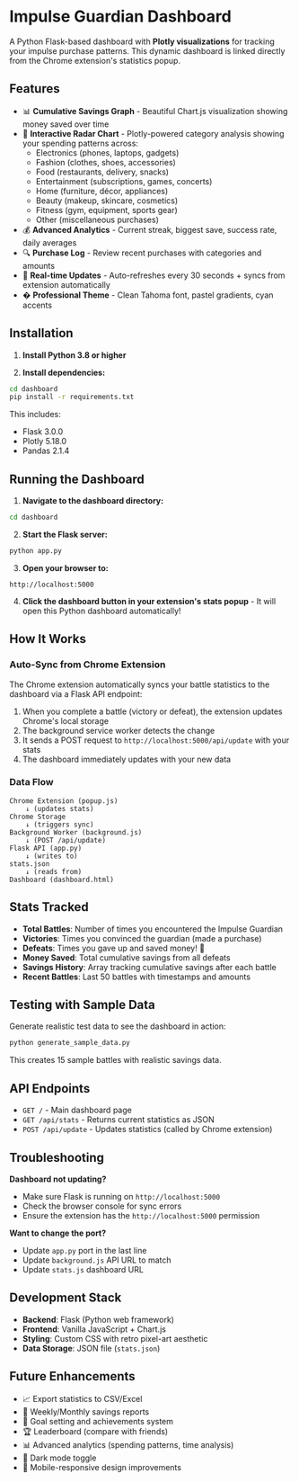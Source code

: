 # Impulse Guardian Dashboard

A Python Flask-based dashboard with **Plotly visualizations** for tracking your impulse purchase patterns. This dynamic dashboard is linked directly from the Chrome extension's statistics popup.

## Features

- 📊 **Cumulative Savings Graph** - Beautiful Chart.js visualization showing money saved over time
- 🎯 **Interactive Radar Chart** - Plotly-powered category analysis showing your spending patterns across:
  - Electronics (phones, laptops, gadgets)
  - Fashion (clothes, shoes, accessories)
  - Food (restaurants, delivery, snacks)
  - Entertainment (subscriptions, games, concerts)
  - Home (furniture, décor, appliances)
  - Beauty (makeup, skincare, cosmetics)
  - Fitness (gym, equipment, sports gear)
  - Other (miscellaneous purchases)
- 💰 **Advanced Analytics** - Current streak, biggest save, success rate, daily averages
- 🔍 **Purchase Log** - Review recent purchases with categories and amounts
- 🔄 **Real-time Updates** - Auto-refreshes every 30 seconds + syncs from extension automatically
- � **Professional Theme** - Clean Tahoma font, pastel gradients, cyan accents

## Installation

1. **Install Python 3.8 or higher**

2. **Install dependencies:**
```bash
cd dashboard
pip install -r requirements.txt
```

This includes:
- Flask 3.0.0
- Plotly 5.18.0
- Pandas 2.1.4

## Running the Dashboard

1. **Navigate to the dashboard directory:**
```bash
cd dashboard
```

2. **Start the Flask server:**
```bash
python app.py
```

3. **Open your browser to:**
```
http://localhost:5000
```

4. **Click the dashboard button in your extension's stats popup** - It will open this Python dashboard automatically!

## How It Works

### Auto-Sync from Chrome Extension

The Chrome extension automatically syncs your battle statistics to the dashboard via a Flask API endpoint:

1. When you complete a battle (victory or defeat), the extension updates Chrome's local storage
2. The background service worker detects the change
3. It sends a POST request to `http://localhost:5000/api/update` with your stats
4. The dashboard immediately updates with your new data

### Data Flow

```
Chrome Extension (popup.js)
    ↓ (updates stats)
Chrome Storage
    ↓ (triggers sync)
Background Worker (background.js)
    ↓ (POST /api/update)
Flask API (app.py)
    ↓ (writes to)
stats.json
    ↓ (reads from)
Dashboard (dashboard.html)
```

## Stats Tracked

- **Total Battles**: Number of times you encountered the Impulse Guardian
- **Victories**: Times you convinced the guardian (made a purchase)
- **Defeats**: Times you gave up and saved money! 🎉
- **Money Saved**: Total cumulative savings from all defeats
- **Savings History**: Array tracking cumulative savings after each battle
- **Recent Battles**: Last 50 battles with timestamps and amounts

## Testing with Sample Data

Generate realistic test data to see the dashboard in action:

```bash
python generate_sample_data.py
```

This creates 15 sample battles with realistic savings data.

## API Endpoints

- `GET /` - Main dashboard page
- `GET /api/stats` - Returns current statistics as JSON
- `POST /api/update` - Updates statistics (called by Chrome extension)

## Troubleshooting

**Dashboard not updating?**
- Make sure Flask is running on `http://localhost:5000`
- Check the browser console for sync errors
- Ensure the extension has the `http://localhost:5000` permission

**Want to change the port?**
- Update `app.py` port in the last line
- Update `background.js` API URL to match
- Update `stats.js` dashboard URL

## Development Stack

- **Backend**: Flask (Python web framework)
- **Frontend**: Vanilla JavaScript + Chart.js
- **Styling**: Custom CSS with retro pixel-art aesthetic
- **Data Storage**: JSON file (`stats.json`)

## Future Enhancements

- 📈 Export statistics to CSV/Excel
- 📅 Weekly/Monthly savings reports
- 🎯 Goal setting and achievements system
- 🏆 Leaderboard (compare with friends)
- 📊 Advanced analytics (spending patterns, time analysis)
- 🌙 Dark mode toggle
- 📱 Mobile-responsive design improvements
